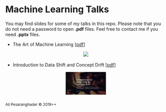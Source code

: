 # Machine Learning Talks

You may find slides for some of my talks in this repo. Please note that you do not need a password to open **.pdf** files. Feel free to contact me if you need **.pptx** files.

* The Art of Machine Learning [[pdf](https://github.com/alipsgh/ml-talks/blob/master/the_art_of_machine_learning.pdf)]

<p align="center">
  <img src="/the_art_of_machine_learning/ad-cover/the_art_of_machine_learning.jpg" width="25%" />
</p>

* Introduction to Data Shift and Concept Drift [[pdf](https://github.com/alipsgh/ml-talks/blob/master/data-shift-cibc-vector/cibc_vector_ds.pdf)]

<p align="center">
  <img src="/data-shift-cibc-vector/ad-cover/cibc_vector_ds.jpg" width="25%" />
</p>

<sub>Ali Pesaranghader © 2019++</sub>
